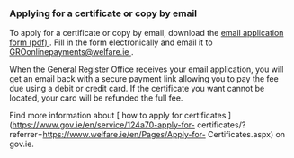###  Applying for a certificate or copy by email

To apply for a certificate or copy by email, download the [ email application
form (pdf) ](https://assets.gov.ie/41368/54a468251ce84642b6d14043ca5a481c.pdf)
. Fill in the form electronically and email it to [
GROonlinepayments@welfare.ie ](mailto:GROonlinepayments@welfare.ie) .

When the General Register Office receives your email application, you will get
an email back with a secure payment link allowing you to pay the fee due using
a debit or credit card. If the certificate you want cannot be located, your
card will be refunded the full fee.

Find more information about [ how to apply for certificates
](https://www.gov.ie/en/service/124a70-apply-for-
certificates/?referrer=https://www.welfare.ie/en/Pages/Apply-for-
Certificates.aspx) on gov.ie.
